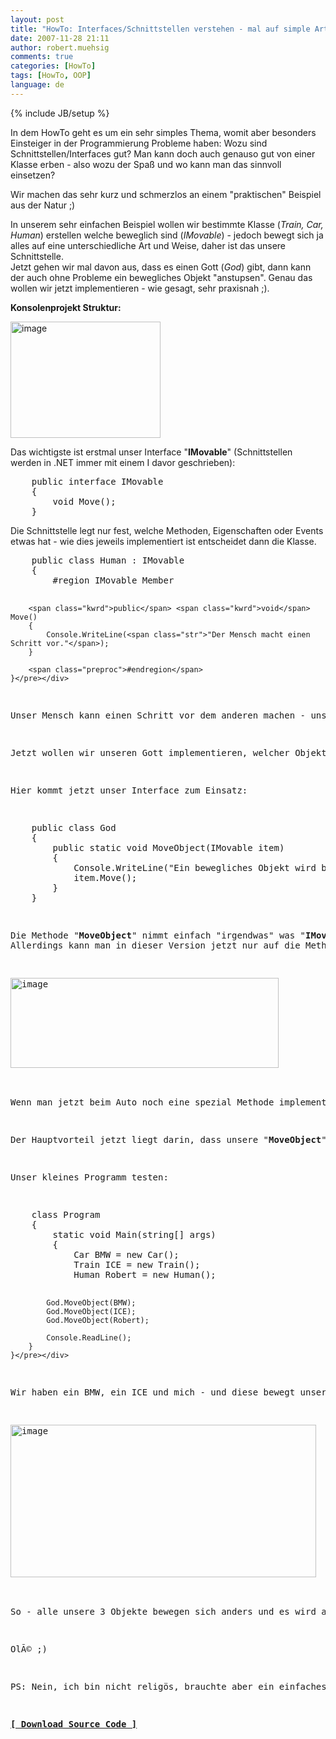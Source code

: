 ```yaml
---
layout: post
title: "HowTo: Interfaces/Schnittstellen verstehen - mal auf simple Art und Weise"
date: 2007-11-28 21:11
author: robert.muehsig
comments: true
categories: [HowTo]
tags: [HowTo, OOP]
language: de
---
```

{% include JB/setup %}
<p>In dem HowTo geht es um ein sehr simples Thema, womit aber besonders Einsteiger in der Programmierung Probleme haben: Wozu sind Schnittstellen/Interfaces gut? Man kann doch auch genauso gut von einer Klasse erben - also wozu der Spaß und wo kann man das sinnvoll einsetzen?</p> <p>Wir machen das sehr kurz und schmerzlos an einem "praktischen" Beispiel aus der Natur ;)</p> <p>In unserem sehr einfachen Beispiel wollen wir bestimmte Klasse (<em>Train, Car, Human</em>) erstellen welche beweglich sind (<em>IMovable</em>) - jedoch bewegt sich ja alles auf eine unterschiedliche Art und Weise, daher ist das unsere Schnittstelle.<br>Jetzt gehen wir mal davon aus, dass es einen Gott (<em>God</em>) gibt, dann kann der&nbsp;auch ohne Probleme&nbsp;ein bewegliches Objekt "anstupsen". Genau das wollen wir jetzt implementieren - wie gesagt, sehr praxisnah ;).&nbsp;</p> <p><strong>Konsolenprojekt Struktur:</strong></p> <p><a href="{{BASE_PATH}}/assets/wp-images-de/image170.png" atomicselection="true"><img style="border-right: 0px; border-top: 0px; border-left: 0px; border-bottom: 0px" height="186" alt="image" src="{{BASE_PATH}}/assets/wp-images-de/image-thumb149.png" width="240" border="0"></a> </p> <p>Das wichtigste ist erstmal unser Interface "<strong>IMovable</strong>" (Schnittstellen werden in .NET immer mit einem I davor geschrieben):</p> <div class="CodeFormatContainer"><pre class="csharpcode">    <span class="kwrd">public</span> <span class="kwrd">interface</span> IMovable
    {
        <span class="kwrd">void</span> Move();
    }</pre></div>
<p>Die Schnittstelle legt nur fest, welche Methoden, Eigenschaften oder Events etwas hat - wie dies jeweils implementiert ist entscheidet dann die Klasse.</p>
<div class="CodeFormatContainer"><pre class="csharpcode">    <span class="kwrd">public</span> <span class="kwrd">class</span> Human : IMovable
    {
        <span class="preproc">#region</span> IMovable Member

        <span class="kwrd">public</span> <span class="kwrd">void</span> Move()
        {
            Console.WriteLine(<span class="str">"Der Mensch macht einen Schritt vor."</span>);
        }

        <span class="preproc">#endregion</span>
    }</pre></div>
<p>Unser Mensch kann einen Schritt vor dem anderen machen - unser Zug fährt zum nächsten Bahnhof und unser Auto nur zur nächsten Ampel. In den einzelnen Klassen kann man nun die Methode implementieren wie man mag - wichtig ist nur, dass die Signatur (also Rückgabetyp, Parameter &amp; Name) gleich bleibt.</p>
<p>Jetzt wollen wir unseren Gott implementieren, welcher Objekte "anstupsen" kann. Allerdings wollen wir nicht X Methoden erstellen, die in dieser Form sind "MoveObject(Human human)", weil wir noch nicht genau wissen, was sonst noch für bewegliche Klassen hinzukommen.</p>
<p>Hier kommt jetzt unser Interface zum Einsatz:</p>
<div class="CodeFormatContainer"><pre class="csharpcode">    <span class="kwrd">public</span> <span class="kwrd">class</span> God
    {
        <span class="kwrd">public</span> <span class="kwrd">static</span> <span class="kwrd">void</span> MoveObject(IMovable item)
        {
            Console.WriteLine(<span class="str">"Ein bewegliches Objekt wird bewegt..."</span>);
            item.Move();
        }
    }</pre></div>
<p>Die Methode "<strong>MoveObject</strong>" nimmt einfach "irgendwas" was "<strong>IMovable</strong>" impementiert - egal ob es ein Auto, Zug oder Mensch ist.<br>Allerdings kann man in dieser Version jetzt nur auf die Methoden, Eigenschaften etc. zugreifen, welche in der Schnittstelle definiert sind:</p>
<p><a href="{{BASE_PATH}}/assets/wp-images-de/image171.png" atomicselection="true"><img style="border-right: 0px; border-top: 0px; border-left: 0px; border-bottom: 0px" height="144" alt="image" src="{{BASE_PATH}}/assets/wp-images-de/image-thumb150.png" width="429" border="0"></a> </p>
<p>Wenn man jetzt beim Auto noch eine spezial Methode implementiert hat, welche man unbedingt dort aufrufen will, muss man casten und über GetType prüfen, ob das Objekt von Typ "Car" ist - aber das geht zu weit und ist jetzt erstmal kein Thema hier.<br></p>
<p>Der Hauptvorteil jetzt liegt darin, dass unsere "<strong>MoveObject</strong>" Methode keine Ahnung haben braucht, was "<strong>item</strong>" einfach ist - hauptsache es ist beweglich. Was beweglich bei diesem Objekt heisst, ist dieser Methode egal.<br></p>
<p>Unser kleines Programm testen:</p>
<div class="CodeFormatContainer"><pre class="csharpcode">    <span class="kwrd">class</span> Program
    {
        <span class="kwrd">static</span> <span class="kwrd">void</span> Main(<span class="kwrd">string</span>[] args)
        {
            Car BMW = <span class="kwrd">new</span> Car();
            Train ICE = <span class="kwrd">new</span> Train();
            Human Robert = <span class="kwrd">new</span> Human();

            God.MoveObject(BMW);
            God.MoveObject(ICE);
            God.MoveObject(Robert);

            Console.ReadLine();
        }
    }</pre></div>
<p>Wir haben ein BMW, ein ICE und mich - und diese bewegt unser Gott natürlich. Resultat:</p>
<p><a href="{{BASE_PATH}}/assets/wp-images-de/image172.png" atomicselection="true"><img style="border-right: 0px; border-top: 0px; border-left: 0px; border-bottom: 0px" height="244" alt="image" src="{{BASE_PATH}}/assets/wp-images-de/image-thumb151.png" width="489" border="0"></a> </p>
<p>So - alle unsere 3 Objekte bewegen sich anders und es wird angezeigt. Jetzt kann man noch weitere Klassen hinzufügen, welche ebenfalls "IMovable" implementieren und wir brauchen die God.MoveObject Methode nicht anpassen.</p>
<p>OlÃ© ;)</p>
<p>PS: Nein, ich bin nicht religös, brauchte aber ein einfaches Beispiel.</p>
<p><strong><a href="{{BASE_PATH}}/assets/files/democode/usinginterfaces/usinginterfaces.zip" target="_blank">[ Download Source Code ]</a></strong></p>
